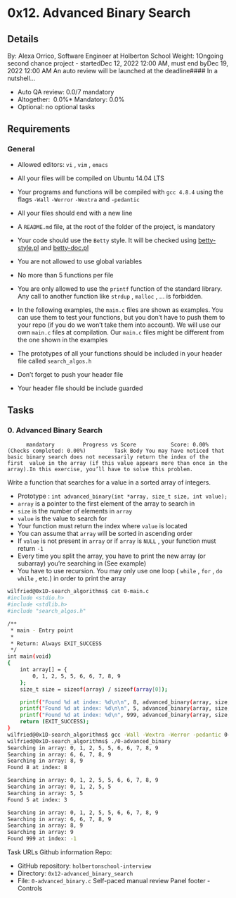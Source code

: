 # 0x12. Advanced Binary Search
## Details
 By: Alexa Orrico, Software Engineer at Holberton School Weight: 1Ongoing second chance project - startedDec 12, 2022 12:00 AM, must end byDec 19, 2022 12:00 AM An auto review will be launched at the deadline#### In a nutshell…
* Auto QA review:          0.0/7 mandatory      
* Altogether:         0.0%* Mandatory: 0.0%
* Optional: no optional tasks

## Requirements
### General
* Allowed editors:  ` vi ` ,  ` vim ` ,  ` emacs ` 
* All your files will be compiled on Ubuntu 14.04 LTS
* Your programs and functions will be compiled with  ` gcc 4.8.4 `  using the flags  ` -Wall `  ` -Werror `  ` -Wextra `  and  ` -pedantic ` 
* All your files should end with a new line
* A  ` README.md `  file, at the root of the folder of the project, is mandatory
* Your code should use the  ` Betty `  style. It will be checked using [betty-style.pl](https://github.com/holbertonschool/Betty/blob/master/betty-style.pl) 
 and [betty-doc.pl](https://github.com/holbertonschool/Betty/blob/master/betty-doc.pl) 

* You are not allowed to use global variables
* No more than 5 functions per file
* You are only allowed to use the  ` printf `  function of the standard library. Any call to another function like  ` strdup ` ,  ` malloc ` , … is forbidden.
* In the following examples, the  ` main.c `  files are shown as examples. You can use them to test your functions, but you don’t have to push them to your repo (if you do we won’t take them into account). We will use our own  ` main.c `  files at compilation. Our  ` main.c `  files might be different from the one shown in the examples
* The prototypes of all your functions should be included in your header file called  ` search_algos.h ` 
* Don’t forget to push your header file
* Your header file should be include guarded
## Tasks
### 0. Advanced Binary Search
          mandatory         Progress vs Score           Score: 0.00% (Checks completed: 0.00%)         Task Body You may have noticed that basic binary search does not necessarily return the index of the  first  value in the array (if this value appears more than once in the array).In this exercise, you’ll have to solve this problem.
Write a function that searches for a value in a sorted array of integers.
* Prototype :  ` int advanced_binary(int *array, size_t size, int value); ` 
*  ` array `  is a pointer to the first element of the array to search in
*  ` size `  is the number of elements in  ` array ` 
*  ` value `  is the value to search for
* Your function must return the index where  ` value `  is located
* You can assume that  ` array `  will be sorted in ascending order
* If  ` value `  is not present in  ` array `  or if  ` array `  is  ` NULL ` , your function must return  ` -1 ` 
* Every time you split the array, you have to print the new array (or subarray) you’re searching in (See example)
* You have to use recursion. You may only use one loop ( ` while ` ,  ` for ` ,  ` do while ` , etc.) in order to print the array
```bash
wilfried@0x1D-search_algorithms$ cat 0-main.c 
#include <stdio.h>
#include <stdlib.h>
#include "search_algos.h"

/**
 * main - Entry point
 *
 * Return: Always EXIT_SUCCESS
 */
int main(void)
{
    int array[] = {
        0, 1, 2, 5, 5, 6, 6, 7, 8, 9
    };
    size_t size = sizeof(array) / sizeof(array[0]);

    printf("Found %d at index: %d\n\n", 8, advanced_binary(array, size, 8));
    printf("Found %d at index: %d\n\n", 5, advanced_binary(array, size, 5));
    printf("Found %d at index: %d\n", 999, advanced_binary(array, size, 999));
    return (EXIT_SUCCESS);
}
wilfried@0x1D-search_algorithms$ gcc -Wall -Wextra -Werror -pedantic 0-main.c 0-advanced_binary.c -o 0-advanced_binary
wilfried@0x1D-search_algorithms$ ./0-advanced_binary
Searching in array: 0, 1, 2, 5, 5, 6, 6, 7, 8, 9
Searching in array: 6, 6, 7, 8, 9
Searching in array: 8, 9
Found 8 at index: 8

Searching in array: 0, 1, 2, 5, 5, 6, 6, 7, 8, 9
Searching in array: 0, 1, 2, 5, 5
Searching in array: 5, 5
Found 5 at index: 3

Searching in array: 0, 1, 2, 5, 5, 6, 6, 7, 8, 9
Searching in array: 6, 6, 7, 8, 9
Searching in array: 8, 9
Searching in array: 9
Found 999 at index: -1

```
 Task URLs  Github information Repo:
* GitHub repository:  ` holbertonschool-interview ` 
* Directory:  ` 0x12-advanced_binary_search ` 
* File:  ` 0-advanced_binary.c ` 
 Self-paced manual review  Panel footer - Controls 
